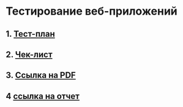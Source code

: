# Тестирование веб-приложений

## 1. [Тест-план](https://docs.google.com/spreadsheets/d/17llwxNaR3aR7aNn_XvFpAvKoSbVHkDMmW6nekShjhFY/edit?usp=sharing)

## 2. [Чек-лист](https://docs.google.com/spreadsheets/d/1l-BSad4_4-Jq9CUsNP39CMwuxs_IyBgafFx0m3OfKkk/edit?usp=sharing) 

## 3. [Ссылка на PDF](https://drive.google.com/file/d/1gNE-USEMFSIcyZMsHLH3RQXGwKj4-HFw/view?usp=sharing)

## 4 [ссылка на отчет](https://app.qase.io/public/report/cc1d459f7f51eaa89de059a7f7949d3c430b5926)
